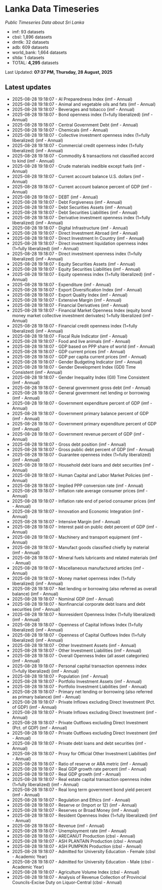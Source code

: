 # Lanka Data Timeseries
*Public Timeseries Data about Sri Lanka*

* imf: 93 datasets
* cbsl: 1,896 datasets
* dmtlk: 32 datasets
* adb: 609 datasets
* world_bank: 1,664 datasets
* sltda: 1 datasets
* TOTAL: **4,295** datasets

Last Updated: **07:37 PM, Thursday, 28 August, 2025**

## Latest updates

* 2025-08-28 19:18:07 - AI Preparedness Index (imf - Annual)
* 2025-08-28 19:18:07 - Animal and vegetable oils and fats (imf - Annual)
* 2025-08-28 19:18:07 - Beverages and tobacco (imf - Annual)
* 2025-08-28 19:18:07 - Bond openness index (1=fully liberalized) (imf - Annual)
* 2025-08-28 19:18:07 - Central Government Debt (imf - Annual)
* 2025-08-28 19:18:07 - Chemicals (imf - Annual)
* 2025-08-28 19:18:07 - Collective investment openness index (1=fully liberalized) (imf - Annual)
* 2025-08-28 19:18:07 - Commercial credit openness index (1=fully liberalized) (imf - Annual)
* 2025-08-28 19:18:07 - Commodity & transactions not classified accord to kind (imf - Annual)
* 2025-08-28 19:18:07 - Crude materials inedible except fuels (imf - Annual)
* 2025-08-28 19:18:07 - Current account balance U.S. dollars (imf - Annual)
* 2025-08-28 19:18:07 - Current account balance percent of GDP (imf - Annual)
* 2025-08-28 19:18:07 - DEBT (imf - Annual)
* 2025-08-28 19:18:07 - Debt Forgiveness (imf - Annual)
* 2025-08-28 19:18:07 - Debt Securities Assets (imf - Annual)
* 2025-08-28 19:18:07 - Debt Securities Liabilities (imf - Annual)
* 2025-08-28 19:18:07 - Derivative investment openness index (1=fully liberalized) (imf - Annual)
* 2025-08-28 19:18:07 - Digital Infrastructure (imf - Annual)
* 2025-08-28 19:18:07 - Direct Investment Abroad (imf - Annual)
* 2025-08-28 19:18:07 - Direct Investment In Country (imf - Annual)
* 2025-08-28 19:18:07 - Direct investment liquidation openness index (1=fully liberalized) (imf - Annual)
* 2025-08-28 19:18:07 - Direct investment openness index (1=fully liberalized) (imf - Annual)
* 2025-08-28 19:18:07 - Equity Securities Assets (imf - Annual)
* 2025-08-28 19:18:07 - Equity Securities Liabilities (imf - Annual)
* 2025-08-28 19:18:07 - Equity openness index (1=fully liberalized) (imf - Annual)
* 2025-08-28 19:18:07 - Expenditure (imf - Annual)
* 2025-08-28 19:18:07 - Export Diversification Index (imf - Annual)
* 2025-08-28 19:18:07 - Export Quality Index (imf - Annual)
* 2025-08-28 19:18:07 - Extensive Margin (imf - Annual)
* 2025-08-28 19:18:07 - Financial Derivatives (imf - Annual)
* 2025-08-28 19:18:07 - Financial Market Openness Index (equity bond money market collective investment derivates) 1=fully liberalized (imf - Annual)
* 2025-08-28 19:18:07 - Financial credit openness index (1=fully liberalized) (imf - Annual)
* 2025-08-28 19:18:07 - Fiscal Rule Indicator (imf - Annual)
* 2025-08-28 19:18:07 - Food and live animals (imf - Annual)
* 2025-08-28 19:18:07 - GDP based on PPP share of world (imf - Annual)
* 2025-08-28 19:18:07 - GDP current prices (imf - Annual)
* 2025-08-28 19:18:07 - GDP per capita current prices (imf - Annual)
* 2025-08-28 19:18:07 - Gender Budgeting Indicator (imf - Annual)
* 2025-08-28 19:18:07 - Gender Development Index (GDI) Time Consistent (imf - Annual)
* 2025-08-28 19:18:07 - Gender Inequality Index (GII) Time Consistent (imf - Annual)
* 2025-08-28 19:18:07 - General government gross debt (imf - Annual)
* 2025-08-28 19:18:07 - General government net lending or borrowing (imf - Annual)
* 2025-08-28 19:18:07 - Government expenditure percent of GDP (imf - Annual)
* 2025-08-28 19:18:07 - Government primary balance percent of GDP (imf - Annual)
* 2025-08-28 19:18:07 - Government primary expenditure percent of GDP (imf - Annual)
* 2025-08-28 19:18:07 - Government revenue percent of GDP (imf - Annual)
* 2025-08-28 19:18:07 - Gross debt position (imf - Annual)
* 2025-08-28 19:18:07 - Gross public debt percent of GDP (imf - Annual)
* 2025-08-28 19:18:07 - Guarantee openness index (1=fully liberalized) (imf - Annual)
* 2025-08-28 19:18:07 - Household debt loans and debt securities (imf - Annual)
* 2025-08-28 19:18:07 - Human Capital and Labor Market Policies (imf - Annual)
* 2025-08-28 19:18:07 - Implied PPP conversion rate (imf - Annual)
* 2025-08-28 19:18:07 - Inflation rate average consumer prices (imf - Annual)
* 2025-08-28 19:18:07 - Inflation rate end of period consumer prices (imf - Annual)
* 2025-08-28 19:18:07 - Innovation and Economic Integration (imf - Annual)
* 2025-08-28 19:18:07 - Intensive Margin (imf - Annual)
* 2025-08-28 19:18:07 - Interest paid on public debt percent of GDP (imf - Annual)
* 2025-08-28 19:18:07 - Machinery and transport equipment (imf - Annual)
* 2025-08-28 19:18:07 - Manufact goods classified chiefly by material (imf - Annual)
* 2025-08-28 19:18:07 - Mineral fuels lubricants and related materials (imf - Annual)
* 2025-08-28 19:18:07 - Miscellaneous manufactured articles (imf - Annual)
* 2025-08-28 19:18:07 - Money market openness index (1=fully liberalized) (imf - Annual)
* 2025-08-28 19:18:07 - Net lending or borrowing (also referred as overall balance) (imf - Annual)
* 2025-08-28 19:18:07 - Nominal GDP (imf - Annual)
* 2025-08-28 19:18:07 - Nonfinancial corporate debt loans and debt securities (imf - Annual)
* 2025-08-28 19:18:07 - Nonresident Openness Index (1=fully liberalized) (imf - Annual)
* 2025-08-28 19:18:07 - Openness of Capital Inflows Index (1=fully liberalized) (imf - Annual)
* 2025-08-28 19:18:07 - Openness of Capital Outflows Index (1=fully liberalized) (imf - Annual)
* 2025-08-28 19:18:07 - Other Investment Assets (imf - Annual)
* 2025-08-28 19:18:07 - Other Investment Liabilities (imf - Annual)
* 2025-08-28 19:18:07 - Overall Openness Index (all asset categories) (imf - Annual)
* 2025-08-28 19:18:07 - Personal capital transaction openness index (1=fully liberalized) (imf - Annual)
* 2025-08-28 19:18:07 - Population (imf - Annual)
* 2025-08-28 19:18:07 - Portfolio Investment Assets (imf - Annual)
* 2025-08-28 19:18:07 - Portfolio Investment Liabilities (imf - Annual)
* 2025-08-28 19:18:07 - Primary net lending or borrowing (also referred as primary balance) (imf - Annual)
* 2025-08-28 19:18:07 - Private Inflows excluding Direct Investment (Pct. of GDP) (imf - Annual)
* 2025-08-28 19:18:07 - Private Inflows excluding Direct Investment (imf - Annual)
* 2025-08-28 19:18:07 - Private Outflows excluding Direct Investment (Pct. of GDP) (imf - Annual)
* 2025-08-28 19:18:07 - Private Outflows excluding Direct Investment (imf - Annual)
* 2025-08-28 19:18:07 - Private debt loans and debt securities (imf - Annual)
* 2025-08-28 19:18:07 - Proxy for Official Other Investment Liabilities (imf - Annual)
* 2025-08-28 19:18:07 - Ratio of reserve or ARA metric (imf - Annual)
* 2025-08-28 19:18:07 - Real GDP growth rate percent (imf - Annual)
* 2025-08-28 19:18:07 - Real GDP growth (imf - Annual)
* 2025-08-28 19:18:07 - Real estate capital transaction openness index (1=fully liberalized) (imf - Annual)
* 2025-08-28 19:18:07 - Real long term government bond yield percent (imf - Annual)
* 2025-08-28 19:18:07 - Regulation and Ethics (imf - Annual)
* 2025-08-28 19:18:07 - Reserve or (Import or 12) (imf - Annual)
* 2025-08-28 19:18:07 - Reserves or Broad Money (imf - Annual)
* 2025-08-28 19:18:07 - Resident Openness Index (1=fully liberalized) (imf - Annual)
* 2025-08-28 19:18:07 - Revenue (imf - Annual)
* 2025-08-28 19:18:07 - Unemployment rate (imf - Annual)
* 2025-08-28 19:18:07 - ARECANUT Production (cbsl - Annual)
* 2025-08-28 19:18:07 - ASH PLANTAIN Production (cbsl - Annual)
* 2025-08-28 19:18:07 - ASH PUMPKIN Production (cbsl - Annual)
* 2025-08-28 19:18:07 - Admitted for University Education - Female (cbsl - Academic Year)
* 2025-08-28 19:18:07 - Admitted for University Education - Male (cbsl - Academic Year)
* 2025-08-28 19:18:07 - Agriculture Volume Index (cbsl - Annual)
* 2025-08-28 19:18:07 - Analysis of Revenue Collection of Provincial Councils-Excise Duty on Liquor-Central (cbsl - Annual)